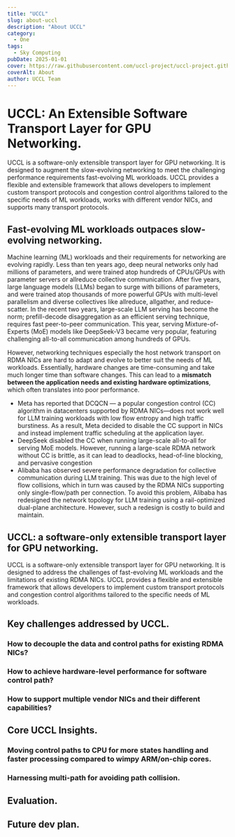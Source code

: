 ```yaml
---
title: "UCCL"
slug: about-uccl
description: "About UCCL"
category:
  - One
tags:
  - Sky Computing
pubDate: 2025-01-01
cover: https://raw.githubusercontent.com/uccl-project/uccl-project.github.io/main/assets/images/uccl.jpg
coverAlt: About
author: UCCL Team
---
```


# UCCL: An Extensible Software Transport Layer for GPU Networking.

UCCL is a software-only extensible transport layer for GPU networking. It is designed to augment the slow-evolving networking to meet the challenging performance requirements fast-evolving ML workloads. UCCL provides a flexible and extensible framework that allows developers to implement custom transport protocols and congestion control algorithms tailored to the specific needs of ML workloads, works with different vendor NICs, and supports many transport protocols.

## Fast-evolving ML workloads outpaces slow-evolving networking.

Machine learning (ML) workloads and their requirements for networking are evolving rapidly. Less than ten years ago, deep neural networks only had millions of parameters, and were trained atop hundreds of CPUs/GPUs with parameter servers or allreduce collective communication. After five years, large language models (LLMs) began to surge with billions of parameters, and were trained atop thousands of more powerful GPUs with multi-level parallelism and diverse collectives like allreduce, allgather, and reduce-scatter. In the recent two years, large-scale LLM serving has become the norm; prefill-decode disaggregation as an efficient serving technique, requires fast peer-to-peer communication. This year, serving Mixture-of-Experts (MoE) models like DeepSeek-V3 became very popular, featuring challenging all-to-all communication among hundreds of GPUs.

However, networking techniques especially the host network transport on RDMA NICs are hard to adapt and evolve to better suit the needs of ML workloads. Essentially, hardware changes are time-consuming and take much longer time than software changes. This can lead to a **mismatch between the application needs and existing hardware optimizations**, which often translates into poor performance. 

* Meta has reported that DCQCN — a popular congestion control (CC) algorithm in datacenters supported by RDMA NICs—does not work well for LLM training workloads with low flow entropy and high traffic burstiness. As a result, Meta decided to disable the CC support in NICs and instead implement traffic scheduling at the application layer.
* DeepSeek disabled the CC when running large-scale all-to-all for serving MoE models. However, running a large-scale RDMA network without CC is brittle, as it can lead to deadlocks, head-of-line blocking, and pervasive congestion 
* Alibaba has observed severe performance degradation for collective communication during LLM training. This was due to the high level of flow collisions, which in turn was caused by the RDMA NICs supporting only single-flow/path per connection. To avoid this problem, Alibaba has redesigned the network topology for LLM training using a rail-optimized dual-plane architecture. However, such a redesign is costly to build and maintain. 

## UCCL: a software-only extensible transport layer for GPU networking.

UCCL is a software-only extensible transport layer for GPU networking. It is designed to address the challenges of fast-evolving ML workloads and the limitations of existing RDMA NICs. UCCL provides a flexible and extensible framework that allows developers to implement custom transport protocols and congestion control algorithms tailored to the specific needs of ML workloads.

## Key challenges addressed by UCCL.

### How to decouple the data and control paths for existing RDMA NICs?

### How to achieve hardware-level performance for software control path?

### How to support multiple vendor NICs and their different capabilities?

## Core UCCL Insights.

### Moving control paths to CPU for more states handling and faster processing compared to wimpy ARM/on-chip cores.


### Harnessing multi-path for avoiding path collision.


## Evaluation.


## Future dev plan.